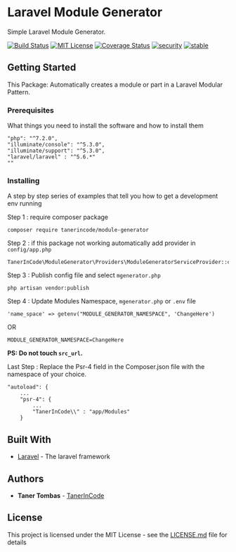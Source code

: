 # Laravel Module Generator

Simple Laravel Module Generator.

[![Build Status](https://travis-ci.org/tanerincode/module-generator.svg?branch=master)](https://packagist.org/packages/tanerincode/module-generator) [![MIT License](https://camo.githubusercontent.com/e65c945b219ec6c6f63826a83df905b3191ae52c/68747470733a2f2f706f7365722e707567782e6f72672f6c61726176656c2f6672616d65776f726b2f6c6963656e73652e737667)](LICENSE) [![Coverage Status](https://coveralls.io/repos/github/tanerincode/module-generator/badge.svg?branch=master)](https://coveralls.io/github/tanerincode/module-generator?branch=master)
[![security](https://img.shields.io/badge/security-2%2F4-green)](SECURITY.md)
[![stable](https://img.shields.io/badge/stable-1.0.0-yellowgreen)](https://packagist.org/packages/tanerincode/module-generator)


## Getting Started

This Package: Automatically creates a module or part in a Laravel Modular Pattern.

### Prerequisites

What things you need to install the software and how to install them

```
"php": "^7.2.0",
"illuminate/console": "^5.3.0",
"illuminate/support": "^5.3.0",
"laravel/laravel" : "^5.6.*"
""
```

### Installing

A step by step series of examples that tell you how to get a development env running

Step 1 : require composer package

```
composer require tanerincode/module-generator
```


Step 2 : if this package not working automatically add provider in `config/app.php` 

```
TanerInCode\ModuleGenerator\Providers\ModuleGeneratorServiceProvider::class,
```

Step 3 : Publish config file and select `mgenerator.php` 

```
php artisan vendor:publish
```

Step 4 : Update Modules Namespace, `mgenerator.php` or `.env` file 

```
'name_space' => getenv("MODULE_GENERATOR_NAMESPACE", 'ChangeHere')
```

OR

```
MODULE_GENERATOR_NAMESPACE=ChangeHere
```

**PS: Do not touch `src_url`.**


Last Step : Replace the Psr-4 field in the Composer.json file with the namespace of your choice.

```
"autoload": {
    ...
    "psr-4": {
        ...
        "TanerInCode\\" : "app/Modules"
    }
```


## Built With

* [Laravel](https://laravel.com/docs/5.7) - The laravel framework

## Authors

* **Taner Tombas** - [TanerInCode](https://github.com/tanerincode)


## License

This project is licensed under the MIT License - see the [LICENSE.md](https://github.com/tanerincode/module-generator/blob/master/LICENSE) file for details

